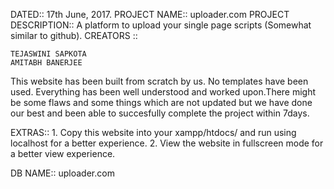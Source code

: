 DATED:: 17th June, 2017.
PROJECT NAME:: uploader.com
PROJECT DESCRIPTION:: A platform to upload your single page scripts (Somewhat similar to github).
CREATORS :: 

    TEJASWINI SAPKOTA
    AMITABH BANERJEE

This website has been built from scratch by us. No templates have been used. Everything has been well understood and worked upon.There might be some flaws and some things which are not updated but we have done our best and been able to succesfully complete the project within 7days.

EXTRAS::
    1. Copy this website into your xampp/htdocs/ and run using localhost for a better experience.
    2. View the website in fullscreen mode for a better view experience.

DB NAME:: uploader.com
